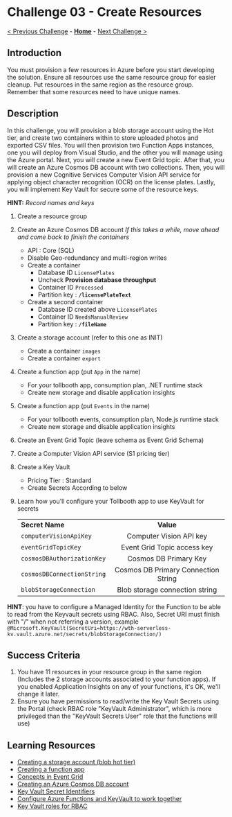 # Challenge 03 - Create Resources

[< Previous Challenge](./Challenge-02.md) - **[Home](../README.md)** - [Next Challenge >](./Challenge-04.md)

## Introduction

You must provision a few resources in Azure before you start developing the solution. Ensure all resources use the same resource group for easier cleanup.  Put resources in the same region as the resource group.  Remember that some resources need to have unique names.

## Description

In this challenge, you will provision a blob storage account using the Hot tier, and create two containers within to store uploaded photos and exported CSV files. You will then provision two Function Apps instances, one you will deploy from Visual Studio, and the other you will manage using the Azure portal. Next, you will create a new Event Grid topic. After that, you will create an Azure Cosmos DB account with two collections. Then, you will provision a new Cognitive Services Computer Vision API service for applying object character recognition (OCR) on the license plates.  Lastly, you will implement Key Vault for secure some of the resource keys.

**HINT:** _Record names and keys_

1. Create a resource group
1. Create an Azure Cosmos DB account
*If this takes a while, move ahead and come back to finish the containers*
    * API : Core (SQL)
    * Disable Geo-redundancy and multi-region writes
    * Create a container
      * Database ID `LicensePlates`
      * Uncheck **Provision database throughput**
      * Container ID `Processed`
      * Partition key : **`/licensePlateText`**
    * Create a second container
      * Database ID created above `LicensePlates`
      * Container ID `NeedsManualReview`
      * Partition key : **`/fileName`**
1. Create a storage account (refer to this one as INIT)
    * Create a container `images`
    * Create a container `export`
1. Create a function app (put `App` in the name)
    * For your tollbooth app, consumption plan, .NET runtime stack
    * Create new storage and disable application insights
1. Create a function app (put `Events` in the name)
    * For your tollbooth events, consumption plan, Node.js runtime stack
    * Create new storage and disable application insights
1. Create an Event Grid Topic (leave schema as Event Grid Schema)
1. Create a Computer Vision API service (S1 pricing tier)
1. Create a Key Vault
    * Pricing Tier : Standard
    * Create Secrets According to below
1. Learn how you'll configure your Tollbooth app to use KeyVault for secrets

    |                          |                                                                                                                                                             |
    | ------------------------ | :---------------------------------------------------------------------------------------------------------------------------------------------------------: |
    | **Secret Name**      |                                                                          **Value**                                                                          |
    | `computerVisionApiKey`     |                                                                   Computer Vision API key                                                                   |
    | `eventGridTopicKey`        |                                                                 Event Grid Topic access key                                                                 |
    | `cosmosDBAuthorizationKey` |                                                                    Cosmos DB Primary Key                                                                    |
    | `cosmosDBConnectionString` |                                                                    Cosmos DB Primary Connection String                                                                 |
    | `blobStorageConnection`    |                                                               Blob storage connection string                                                                |

**HINT**: you have to configure a Managed Identity for the Function to be able to read from the Keyvault secrets using RBAC. Also, Secret URI must finish with "/" when not referring a version, example `@Microsoft.KeyVault(SecretUri=https://wth-serverless-kv.vault.azure.net/secrets/blobStorageConnection/)`

## Success Criteria

1. You have 11 resources in your resource group in the same region (Includes the 2 storage accounts associated to your function apps). If you enabled Application Insights on any of your functions, it's OK, we'll change it later.
2. Ensure you have permissions to read/write the Key Vault Secrets using the Portal (check RBAC role "KeyVault Administrator", which is more privileged than the "KeyVault Secrets User" role that the functions will use)

## Learning Resources

- [Creating a storage account (blob hot tier)](https://docs.microsoft.com/azure/storage/common/storage-create-storage-account?toc=%2fazure%2fstorage%2fblobs%2ftoc.json%23create-a-storage-account)
- [Creating a function app](https://docs.microsoft.com/azure/azure-functions/functions-create-function-app-portal)
- [Concepts in Event Grid](https://docs.microsoft.com/azure/event-grid/concepts)
- [Creating an Azure Cosmos DB account](https://docs.microsoft.com/azure/cosmos-db/manage-account)
- [Key Vault Secret Identifiers](https://docs.microsoft.com/azure/key-vault/about-keys-secrets-and-certificates)
- [Configure Azure Functions and KeyVault to work together](https://docs.microsoft.com/azure/app-service/app-service-key-vault-references?tabs=azure-cli#granting-your-app-access-to-key-vault)
- [Key Vault roles for RBAC](https://learn.microsoft.com/en-us/azure/key-vault/general/rbac-guide?tabs=azure-cli#azure-built-in-roles-for-key-vault-data-plane-operations)
